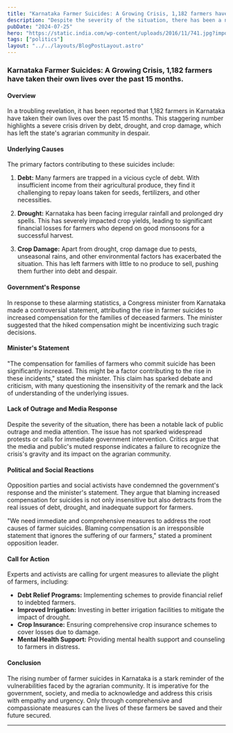 ```yaml
---
title: "Karnataka Farmer Suicides: A Growing Crisis, 1,182 farmers have taken their own lives over the past 15 months."
description: "Despite the severity of the situation, there has been a notable lack of public outrage and media attention."
pubDate: "2024-07-25"
hero: "https://static.india.com/wp-content/uploads/2016/11/741.jpg?impolicy=Medium_Widthonly&w=400"
tags: ["politics"]
layout: "../../layouts/BlogPostLayout.astro"
---
```

### Karnataka Farmer Suicides: A Growing Crisis, 1,182 farmers have taken their own lives over the past 15 months.

#### **Overview**

In a troubling revelation, it has been reported that 1,182 farmers in Karnataka have taken their own lives over the past 15 months. This staggering number highlights a severe crisis driven by debt, drought, and crop damage, which has left the state's agrarian community in despair. 

#### **Underlying Causes**

The primary factors contributing to these suicides include:

1. **Debt:** Many farmers are trapped in a vicious cycle of debt. With insufficient income from their agricultural produce, they find it challenging to repay loans taken for seeds, fertilizers, and other necessities.

2. **Drought:** Karnataka has been facing irregular rainfall and prolonged dry spells. This has severely impacted crop yields, leading to significant financial losses for farmers who depend on good monsoons for a successful harvest.

3. **Crop Damage:** Apart from drought, crop damage due to pests, unseasonal rains, and other environmental factors has exacerbated the situation. This has left farmers with little to no produce to sell, pushing them further into debt and despair.

#### **Government's Response**

In response to these alarming statistics, a Congress minister from Karnataka made a controversial statement, attributing the rise in farmer suicides to increased compensation for the families of deceased farmers. The minister suggested that the hiked compensation might be incentivizing such tragic decisions.

#### **Minister's Statement**

"The compensation for families of farmers who commit suicide has been significantly increased. This might be a factor contributing to the rise in these incidents," stated the minister. This claim has sparked debate and criticism, with many questioning the insensitivity of the remark and the lack of understanding of the underlying issues.

#### **Lack of Outrage and Media Response**

Despite the severity of the situation, there has been a notable lack of public outrage and media attention. The issue has not sparked widespread protests or calls for immediate government intervention. Critics argue that the media and public's muted response indicates a failure to recognize the crisis's gravity and its impact on the agrarian community.

#### **Political and Social Reactions**

Opposition parties and social activists have condemned the government's response and the minister's statement. They argue that blaming increased compensation for suicides is not only insensitive but also detracts from the real issues of debt, drought, and inadequate support for farmers.

"We need immediate and comprehensive measures to address the root causes of farmer suicides. Blaming compensation is an irresponsible statement that ignores the suffering of our farmers," stated a prominent opposition leader.

#### **Call for Action**

Experts and activists are calling for urgent measures to alleviate the plight of farmers, including:

- **Debt Relief Programs:** Implementing schemes to provide financial relief to indebted farmers.
- **Improved Irrigation:** Investing in better irrigation facilities to mitigate the impact of drought.
- **Crop Insurance:** Ensuring comprehensive crop insurance schemes to cover losses due to damage.
- **Mental Health Support:** Providing mental health support and counseling to farmers in distress.

#### **Conclusion**

The rising number of farmer suicides in Karnataka is a stark reminder of the vulnerabilities faced by the agrarian community. It is imperative for the government, society, and media to acknowledge and address this crisis with empathy and urgency. Only through comprehensive and compassionate measures can the lives of these farmers be saved and their future secured.

---